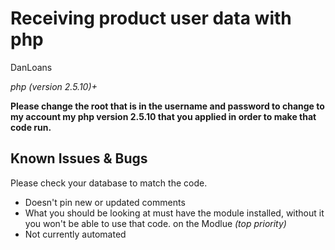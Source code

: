 Receiving product user data with php
================

DanLoans

*php (version 2.5.10)+*

**Please change the root that is in the username and password to change to my account my php version 2.5.10 that you applied in order to make that code run.**


Known Issues & Bugs
-------------------

Please check your database to match the code.

- Doesn't pin new or updated comments
- What you should be looking at must have the module installed, without it you won't be able to use that code. on the Modlue *(top priority)*
- Not currently automated